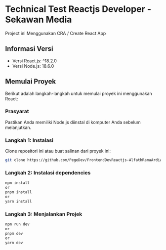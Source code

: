 # Technical Test Reactjs Developer - Sekawan Media

Project ini Menggunakan CRA / Create React App

## Informasi Versi

- Versi React.js: ^18.2.0
- Versi Node.js: 18.6.0

## Memulai Proyek

Berikut adalah langkah-langkah untuk memulai proyek ini menggunakan React:

### Prasyarat

Pastikan Anda memiliki Node.js diinstal di komputer Anda sebelum melanjutkan.

### Langkah 1: Instalasi

Clone repositori ini atau buat salinan dari proyek ini:

```bash
git clone https://github.com/PegeDev/FrontendDevReactjs-AlfathRamaArdiansyah.git
```

### Langkah 2: Instalasi dependencies

```bash
npm install
or
pnpm install
or
yarn install
```

### Langkah 3: Menjalankan Projek

```bash
npm run dev
or
pnpm dev
or
yarn dev
```
